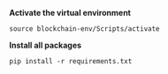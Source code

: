 **Activate the virtual environment**

```
source blockchain-env/Scripts/activate
```

**Install all packages**

```
pip install -r requirements.txt
```
